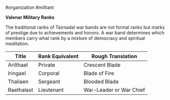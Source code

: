  #organization #milltant

**Valenar Military Ranks**

The traditional ranks of Tairnadal war bands are not formal ranks but marks of prestige due to achievements and honors. A war band determines which members carry what rank by a mixture of democracy and spiritual meditation.

| Title      | Rank Equivalent | Rough Translation       |
| ---------- | --------------- | ----------------------- |
| Arilthael  | Private         | Crescent Blade          |
| Iringael   | Corporal        | Blade of Fire           |
| Thaliaen   | Sergeant        | Blooded Blade           |
| Raethalast | Lieutenant      | War-Leader or War Chief |
